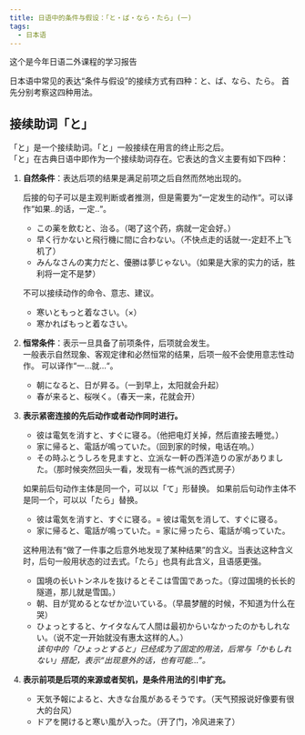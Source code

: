 ```yaml
---
title: 日语中的条件与假设：「と・ば・なら・たら」(一)
tags: 
  - 日本语
---
```


这个是今年日语二外课程的学习报告  
  
日本语中常见的表达“条件与假设”的接续方式有四种：と、ば、なら、たら。
首先分别考察这四种用法。

## 接续助词「と」

「と」是一个接续助词。「と」一般接续在用言的终止形之后。  
「と」在古典日语中即作为一个接续助词存在。它表达的含义主要有如下四种：  

1. **自然条件**：表达后项的结果是满足前项之后自然而然地出现的。

	后接的句子可以是主观判断或者推测，但是需要为“一定发生的动作“。可以译作“如果..的话，一定..“。
	- この薬を飲むと、治る。（喝了这个药，病就一定会好。）
	- 早く行かないと飛行機に間に合わない。（不快点走的话就一-定赶不上飞机了）
	- みんなさんの実力だと、優勝は夢じゃない。（如果是大家的实力的话，胜利将一定不是梦）  

	不可以接续动作的命令、意志、建议。
	- 寒いともっと着なさい。（×）
	- 寒かればもっと着なさい。

2. **恒常条件**：表示一旦具备了前项条件，后项就会发生。  
	一般表示自然现象、客观定律和必然恒常的结果，后项一般不会使用意志性动作。
可以译作“一…就…“。
	- 朝になると、日が昇る。（一到早上，太阳就会升起）
	- 春が来ると、桜咲く。（春天一来，花就会开）

3. **表示紧密连接的先后动作或者动作同时进行。**
	- 彼は電気を消すと、すぐに寝る。（他把电灯关掉，然后直接去睡觉。）  
	- 家に帰ると、電話が鳴っていた。（回到家的时候，电话在响。）
	- その時ふとうしろを見ますと、立派な一軒の西洋造りの家がありました。（那时候突然回头一看，发现有一栋气派的西式房子）  

	如果前后句动作主体是同一个，可以以「て」形替换。
	如果前后句动作主体不是同一个，可以以「たら」替换。
	- 彼は電気を消すと、すぐに寝る。= 彼は電気を消して、すぐに寝る。
	- 家に帰ると、電話が鳴っていた。= 家に帰ったら、電話が鳴っていた。

	这种用法有“做了一件事之后意外地发现了某种结果”的含义。当表达这种含义时，后句一般用状态的过去式。「たら」也具有此含义，且语感更强。
	- 国境の长いトンネルを抜けるとそこは雪国であった。（穿过国境的长长的隧道，那儿就是雪国。）
	- 朝、目が覚めるとなぜか泣いている。（早晨梦醒的时候，不知道为什么在哭）
	- ひょっとすると、ケイタなんて人間は最初からいなかったのかもしれない。（说不定一开始就没有惠太这样的人。）  
	*该句中的「ひょっとすると」已经成为了固定的用法，后常与「かもしれない」搭配，表示“出现意外的话，也有可能…”。*

4. **表示前项是后项的来源或者契机，是条件用法的引申扩充。**
	- 天気予報によると、大きな台風があるそうです。（天气预报说好像要有很大的台风）
	- ドアを開けると寒い風が入った。（开了门，冷风进来了）
